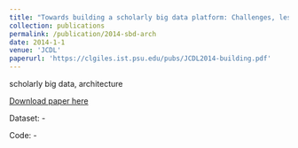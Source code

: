 ```yaml
---
title: "Towards building a scholarly big data platform: Challenges, lessons and opportunities"
collection: publications
permalink: /publication/2014-sbd-arch
date: 2014-1-1
venue: 'JCDL'
paperurl: 'https://clgiles.ist.psu.edu/pubs/JCDL2014-building.pdf'
---
```

scholarly big data, architecture

[Download paper here](https://clgiles.ist.psu.edu/pubs/JCDL2014-building.pdf)

Dataset: -

Code: -